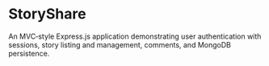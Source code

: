 # StoryShare
An MVC‑style Express.js application demonstrating user authentication with sessions, story listing and management, comments, and MongoDB persistence.
